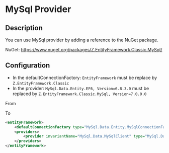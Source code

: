 # MySql Provider

## Description
You can use MySql provider by adding a reference to the NuGet package.

NuGet: https://www.nuget.org/packages/Z.EntityFramework.Classic.MySql/

## Configuration

- In the defaultConnectionFactory: `EntityFramework` must be replace by `Z.EntityFramework.Classic`
- In the provider: `MySql.Data.Entity.EF6, Version=6.8.3.0` must be replaced by `Z.EntityFramework.Classic.MySql, Version=7.0.0.0`

From
<entityFramework>
	<defaultConnectionFactory type="MySql.Data.Entity.MySqlConnectionFactory, EntityFramework"></defaultConnectionFactory>
	<providers>
		<provider invariantName="MySql.Data.MySqlClient" type="MySql.Data.MySqlClient.MySqlProviderServices, MySql.Data.Entity.EF6, Version=6.8.3.0, Culture=neutral, PublicKeyToken=afc61983f100d280"></provider>
	</providers>
</entityFramework>

To

```xml
<entityFramework>
	<defaultConnectionFactory type="MySql.Data.Entity.MySqlConnectionFactory, Z.EntityFramework.Classic"></defaultConnectionFactory>
	<providers>
		<provider invariantName="MySql.Data.MySqlClient" type="MySql.Data.MySqlClient.MySqlProviderServices, Z.EntityFramework.Classic.MySql, Version=7.0.0.0, Culture=neutral, PublicKeyToken=afc61983f100d280"></provider>
	</providers>
</entityFramework>
```
